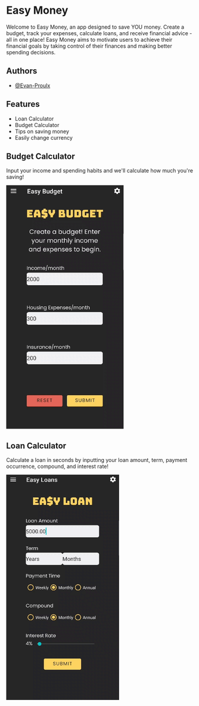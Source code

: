 
# Easy Money
Welcome to Easy Money, an app designed to save YOU money. Create a budget, track your expenses, calculate loans, 
and receive financial advice - all in one place! Easy Money aims to motivate users to achieve their financial goals by 
taking control of their finances and making better spending decisions.



## Authors

- [@Evan-Proulx](https://www.github.com/Evan-Proulx)


## Features

- Loan Calculator
- Budget Calculator
- Tips on saving money
- Easily change currency


## Budget Calculator

Input your income and spending habits and we'll calculate how much you're saving!

![App Screenshot](app/src/main/res/raw/easy_money_screenrecording_budget_cropped.gif)


## Loan Calculator

Calculate a loan in seconds by inputting your loan amount, term, payment occurrence, compound, and interest rate!

![App Screenshot](app/src/main/res/raw/easy_money_screenrecording_loan_cropped.gif)
